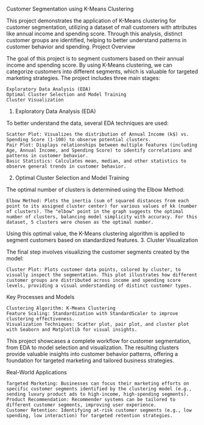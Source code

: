 Customer Segmentation using K-Means Clustering

This project demonstrates the application of K-Means clustering for customer segmentation, utilizing a dataset of mall customers with attributes like annual income and spending score. Through this analysis, distinct customer groups are identified, helping to better understand patterns in customer behavior and spending.
Project Overview

The goal of this project is to segment customers based on their annual income and spending score. By using K-Means clustering, we can categorize customers into different segments, which is valuable for targeted marketing strategies. The project includes three main stages:

    Exploratory Data Analysis (EDA)
    Optimal Cluster Selection and Model Training
    Cluster Visualization

1. Exploratory Data Analysis (EDA)

To better understand the data, several EDA techniques are used:

    Scatter Plot: Visualizes the distribution of Annual Income (k$) vs. Spending Score (1-100) to observe potential clusters.
    Pair Plot: Displays relationships between multiple features (including Age, Annual Income, and Spending Score) to identify correlations and patterns in customer behavior.
    Basic Statistics: Calculates mean, median, and other statistics to observe general trends in customer behavior.

2. Optimal Cluster Selection and Model Training

The optimal number of clusters is determined using the Elbow Method:

    Elbow Method: Plots the inertia (sum of squared distances from each point to its assigned cluster center) for various values of kk (number of clusters). The "elbow" point in the graph suggests the optimal number of clusters, balancing model simplicity with accuracy. For this dataset, 5 clusters were chosen as the optimal number.

Using this optimal value, the K-Means clustering algorithm is applied to segment customers based on standardized features.
3. Cluster Visualization

The final step involves visualizing the customer segments created by the model:

    Cluster Plot: Plots customer data points, colored by cluster, to visually inspect the segmentation. This plot illustrates how different customer groups are distributed across income and spending score levels, providing a visual understanding of distinct customer types.

Key Processes and Models

    Clustering Algorithm: K-Means Clustering
    Feature Scaling: Standardization with StandardScaler to improve clustering effectiveness.
    Visualization Techniques: Scatter plot, pair plot, and cluster plot with Seaborn and Matplotlib for visual insights.

This project showcases a complete workflow for customer segmentation, from EDA to model selection and visualization. The resulting clusters provide valuable insights into customer behavior patterns, offering a foundation for targeted marketing and tailored business strategies.

  Real-World Applications

    Targeted Marketing: Businesses can focus their marketing efforts on specific customer segments identified by the clustering model (e.g., sending luxury product ads to high-income, high-spending segments).
    Product Recommendation: Recommender systems can be tailored to different customer segments, improving user experience.
    Customer Retention: Identifying at-risk customer segments (e.g., low spending, low interaction) for targeted retention strategies.
